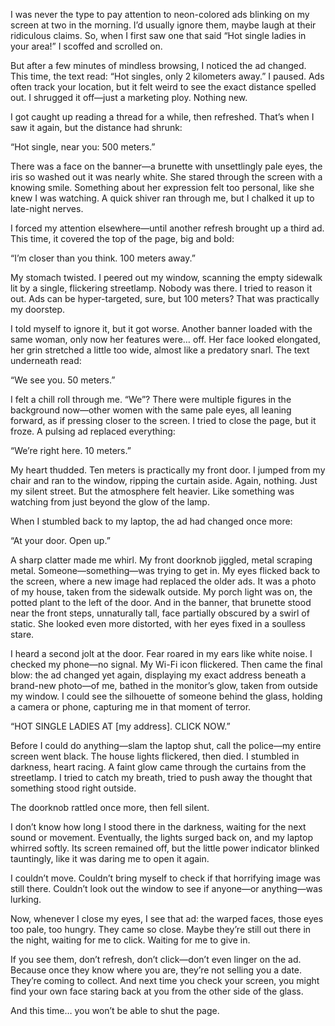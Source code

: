 I was never the type to pay attention to neon-colored ads blinking on my screen at two in the morning. I’d usually ignore them, maybe laugh at their ridiculous claims. So, when I first saw one that said “Hot single ladies in your area!” I scoffed and scrolled on.

But after a few minutes of mindless browsing, I noticed the ad changed. This time, the text read: “Hot singles, only 2 kilometers away.” I paused. Ads often track your location, but it felt weird to see the exact distance spelled out. I shrugged it off—just a marketing ploy. Nothing new.

I got caught up reading a thread for a while, then refreshed. That’s when I saw it again, but the distance had shrunk:

“Hot single, near you: 500 meters.”

There was a face on the banner—a brunette with unsettlingly pale eyes, the iris so washed out it was nearly white. She stared through the screen with a knowing smile. Something about her expression felt too personal, like she knew I was watching. A quick shiver ran through me, but I chalked it up to late-night nerves.

I forced my attention elsewhere—until another refresh brought up a third ad. This time, it covered the top of the page, big and bold:

“I’m closer than you think. 100 meters away.”

My stomach twisted. I peered out my window, scanning the empty sidewalk lit by a single, flickering streetlamp. Nobody was there. I tried to reason it out. Ads can be hyper-targeted, sure, but 100 meters? That was practically my doorstep.

I told myself to ignore it, but it got worse. Another banner loaded with the same woman, only now her features were… off. Her face looked elongated, her grin stretched a little too wide, almost like a predatory snarl. The text underneath read:

“We see you. 50 meters.”

I felt a chill roll through me. “We”? There were multiple figures in the background now—other women with the same pale eyes, all leaning forward, as if pressing closer to the screen. I tried to close the page, but it froze. A pulsing ad replaced everything:

“We’re right here. 10 meters.”

My heart thudded. Ten meters is practically my front door. I jumped from my chair and ran to the window, ripping the curtain aside. Again, nothing. Just my silent street. But the atmosphere felt heavier. Like something was watching from just beyond the glow of the lamp.

When I stumbled back to my laptop, the ad had changed once more:

“At your door. Open up.”

A sharp clatter made me whirl. My front doorknob jiggled, metal scraping metal. Someone—something—was trying to get in. My eyes flicked back to the screen, where a new image had replaced the older ads. It was a photo of my house, taken from the sidewalk outside. My porch light was on, the potted plant to the left of the door. And in the banner, that brunette stood near the front steps, unnaturally tall, face partially obscured by a swirl of static. She looked even more distorted, with her eyes fixed in a soulless stare.

I heard a second jolt at the door. Fear roared in my ears like white noise. I checked my phone—no signal. My Wi-Fi icon flickered. Then came the final blow: the ad changed yet again, displaying my exact address beneath a brand-new photo—of me, bathed in the monitor’s glow, taken from outside my window. I could see the silhouette of someone behind the glass, holding a camera or phone, capturing me in that moment of terror.

“HOT SINGLE LADIES AT [my address]. CLICK NOW.”

Before I could do anything—slam the laptop shut, call the police—my entire screen went black. The house lights flickered, then died. I stumbled in darkness, heart racing. A faint glow came through the curtains from the streetlamp. I tried to catch my breath, tried to push away the thought that something stood right outside.

The doorknob rattled once more, then fell silent.

I don’t know how long I stood there in the darkness, waiting for the next sound or movement. Eventually, the lights surged back on, and my laptop whirred softly. Its screen remained off, but the little power indicator blinked tauntingly, like it was daring me to open it again.

I couldn’t move. Couldn’t bring myself to check if that horrifying image was still there. Couldn’t look out the window to see if anyone—or anything—was lurking.

Now, whenever I close my eyes, I see that ad: the warped faces, those eyes too pale, too hungry. They came so close. Maybe they’re still out there in the night, waiting for me to click. Waiting for me to give in.

If you see them, don’t refresh, don’t click—don’t even linger on the ad. Because once they know where you are, they’re not selling you a date. They’re coming to collect. And next time you check your screen, you might find your own face staring back at you from the other side of the glass.

And this time… you won’t be able to shut the page.